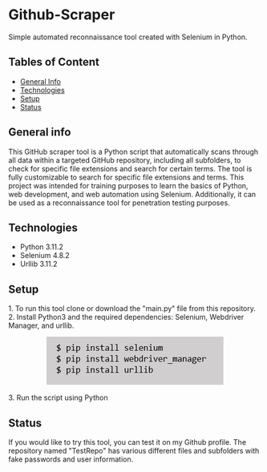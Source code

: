 <h1>Github-Scraper</h1>
Simple automated reconnaissance tool created with Selenium in Python.

<h2>Tables of Content</h2>
<ul>
  <li><a href = "#generalInfo">General Info</a></li>
  <li><a href = "#technologies">Technologies</a></li>
  <li><a href = "#setup">Setup</a></li>
  <li><a href = "#status">Status</a></li>
</ul>

<h2 id="generalInfo">General info</h2>
This GitHub scraper tool is a Python script that automatically scans through all data within a targeted GitHub repository, including all subfolders, to check for specific file extensions and search for certain terms. The tool is fully customizable to search for specific file extensions and terms. This project was intended for training purposes to learn the basics of Python, web development, and web automation using Selenium. Additionally, it can be used as a reconnaissance tool for penetration testing purposes.

<h2 id="technologies">Technologies</h2>
<ul>
  <li>Python 3.11.2</li>
  <li>Selenium 4.8.2</li>
  <li>Urllib 3.11.2</li>
</ul>

<h2 id="setup">Setup</h2>
1. To run this tool clone or download the "main.py" file from this repository.
2. Install Python3 and the required dependencies: Selenium, Webdriver Manager, and urllib.
<p align="center">
  <img class= "center" src="/images/dependencies_setup.PNG">
</p>
3. Run the script using Python


<h2 id="status">Status</h2>


If you would like to try this tool, you can test it on my Github profile. The repository named "TestRepo" has various different files and subfolders with fake passwords and user information.
